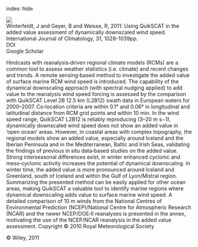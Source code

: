 index: hide

<div class="Citation">
    <div class="Citation-thumb CitationThumb-linked"  data-href="https://doi.org/10.1002/joc.2105">
      <img src="https://static.claimspace.cloud/climate-study-static/refs/thumbs/9/Winterfeldt_et_al_2011-thumb.png" />
    </div>

  <div class="Citation-body">
    <div class="Citation-text">Winterfeldt, J and Geyer, B and Weisse, R, 2011: Using QuikSCAT in the added value assessment of dynamically downscaled wind speed. <span class="Article-journal">International Journal of Climatology, </span><span class="Article-volume">31, </span>1028-1039pp.</div>
    <div class="Citation-links">
      <div class="CitationLink" data-href="https://doi.org/10.1002/joc.2105">
        <div class="CitationLink-icon CitationLink-Doi"></div>
        <div class="CitationLink-text">DOI</div>
      </div>
      <div class="CitationLink" data-href="https://scholar.google.com/scholar?q=10.1002/joc.2105">
        <div class="CitationLink-icon CitationLink-Scholar"></div>
        <div class="CitationLink-text">Google Scholar</div>
      </div>
    </div>
  </div>
</div>

Hindcasts with reanalysis‐driven regional climate models (RCMs) are a common tool to assess weather statistics (i.e. climate) and recent changes and trends. A remote sensing‐based method to investigate the added value of surface marine RCM wind speed is introduced. The capability of the dynamical downscaling approach (with spectral nudging applied) to add value to the reanalysis wind speed forcing is assessed by the comparison with QuikSCAT Level 2B 12.5 km (L2B12) swath data in European waters for 2000–2007. Co‐location criteria are within 0.1° and 0.06° in longitudinal and latitudinal distance from RCM grid points and within 10 min. In the wind speed range, QuikSCAT L2B12 is reliably reproducing (3–20 m s−1), dynamically downscaled wind speed does not show an added value in ‘open ocean’ areas. However, in coastal areas with complex topography, the regional models show an added value, especially around Iceland and the Iberian Peninsula and in the Mediterranean, Baltic and Irish Seas, validating the findings of previous in situ data‐based studies on the added value. Strong interseasonal differences exist, in winter enhanced cyclonic and meso‐cyclonic activity increases the potential of dynamical downscaling. In winter time, the added value is more pronounced around Iceland and Greenland, south of Iceland and within the Gulf of Lyon/Mistral region. Summarizing the presented method can be easily applied for other ocean areas, making QuikSCAT a valuable tool to identify marine regions where dynamical downscaling adds value to surface marine wind speed. A detailed comparison of 10 m winds from the National Centres of Environmental Prediction (NCEP)/National Centre for Atmospheric Research (NCAR) and the newer NCEP/DOE‐II reanalyses is presented in the annex, motivating the use of the NCEP/NCAR reanalysis in the added value assessment. Copyright © 2010 Royal Meteorological Society

<div class="Citation-copy">
&copy; Wiley, 2011
</div>